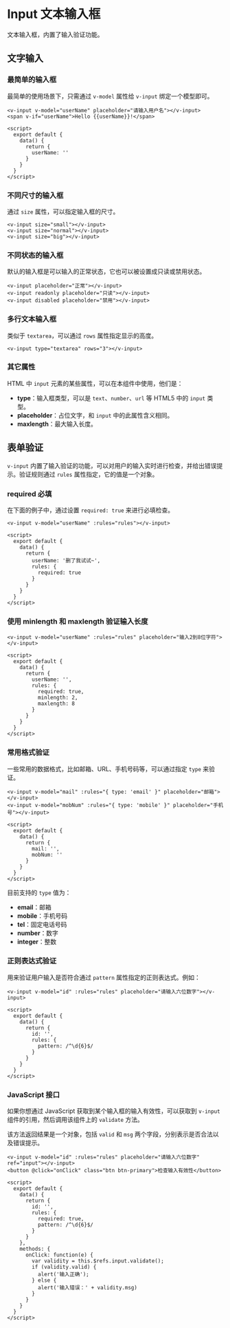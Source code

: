 # Input 文本输入框

文本输入框，内置了输入验证功能。

## 文字输入

### 最简单的输入框

最简单的使用场景下，只需通过 `v-model` 属性给 `v-input` 绑定一个模型即可。

```vue
<v-input v-model="userName" placeholder="请输入用户名"></v-input>
<span v-if="userName">Hello {{userName}}!</span>

<script>
  export default {
    data() {
      return {
        userName: ''
      }
    }
  }
</script>
```

### 不同尺寸的输入框

通过 `size` 属性，可以指定输入框的尺寸。

```vue
<v-input size="small"></v-input>
<v-input size="normal"></v-input>
<v-input size="big"></v-input>
```

### 不同状态的输入框

默认的输入框是可以输入的正常状态，它也可以被设置成只读或禁用状态。

```vue
<v-input placeholder="正常"></v-input>
<v-input readonly placeholder="只读"></v-input>
<v-input disabled placeholder="禁用"></v-input>
```

### 多行文本输入框

类似于 `textarea`，可以通过 `rows` 属性指定显示的高度。

```vue
<v-input type="textarea" rows="3"></v-input>
```

### 其它属性

HTML 中 `input` 元素的某些属性，可以在本组件中使用，他们是：

* **type**：输入框类型，可以是 `text`、`number`、`url` 等 HTML5 中的 `input` 类型。
* **placeholder**：占位文字，和 `input` 中的此属性含义相同。
* **maxlength**：最大输入长度。

## 表单验证

`v-input` 内置了输入验证的功能，可以对用户的输入实时进行检查，并给出错误提示。验证规则通过 `rules` 属性指定，它的值是一个对象。

### required 必填

在下面的例子中，通过设置 `required: true` 来进行必填检查。

```vue
<v-input v-model="userName" :rules="rules"></v-input>

<script>
  export default {
    data() {
      return {
        userName: '删了我试试~',
        rules: {
          required: true
        }
      }
    }
  }
</script>
```

### 使用 minlength 和 maxlength 验证输入长度

```vue
<v-input v-model="userName" :rules="rules" placeholder="输入2到8位字符"></v-input>

<script>
  export default {
    data() {
      return {
        userName: '',
        rules: {
          required: true,
          minlength: 2,
          maxlength: 8
        }
      }
    }
  }
</script>
```

### 常用格式验证

一些常用的数据格式，比如邮箱、URL、手机号码等，可以通过指定 `type` 来验证。

```vue
<v-input v-model="mail" :rules="{ type: 'email' }" placeholder="邮箱"></v-input>
<v-input v-model="mobNum" :rules="{ type: 'mobile' }" placeholder="手机号"></v-input>

<script>
  export default {
    data() {
      return {
        mail: '',
        mobNum: ''
      }
    }
  }
</script>
```

目前支持的 `type` 值为：

* **email**：邮箱
* **mobile**：手机号码
* **tel**：固定电话号码
* **number**：数字
* **integer**：整数

### 正则表达式验证

用来验证用户输入是否符合通过 `pattern` 属性指定的正则表达式。例如：

```vue
<v-input v-model="id" :rules="rules" placeholder="请输入六位数字"></v-input>

<script>
  export default {
    data() {
      return {
        id: '',
        rules: {
          pattern: /^\d{6}$/
        }
      }
    }
  }
</script>
```

### JavaScript 接口

如果你想通过 JavaScript 获取到某个输入框的输入有效性，可以获取到 `v-input` 组件的引用，然后调用该组件上的 `validate` 方法。

该方法返回结果是一个对象，包括 `valid` 和 `msg` 两个字段，分别表示是否合法以及错误提示。

```vue
<v-input v-model="id" :rules="rules" placeholder="请输入六位数字" ref="input"></v-input>
<button @click="onClick" class="btn btn-primary">检查输入有效性</button>

<script>
  export default {
    data() {
      return {
        id: '',
        rules: {
          required: true,
          pattern: /^\d{6}$/
        }
      }
    },
    methods: {
      onClick: function(e) {
        var validity = this.$refs.input.validate();
        if (validity.valid) {
          alert('输入正确');
        } else {
          alert('输入错误：' + validity.msg)
        }
      }
    }
  }
</script>
```




